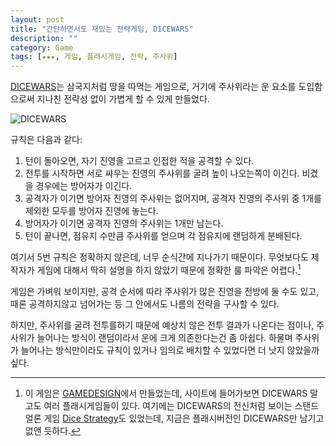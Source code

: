 ```yaml
---
layout: post
title: "간단하면서도 재밌는 전략게임, DICEWARS"
description: ""
category: Game
tags: [★★★, 게임, 플래시게임, 전략, 주사위]
---
```


[DICEWARS](http://www.gamedesign.jp/flash/dice/dice.html)는 삼국지처럼 땅을 따먹는 게임으로, 거기에 주사위라는 운 요소를 도입함으로써 지나친 전략성 없이 가볍게 할 수 있게 만들었다.


![DICEWARS](https://lh4.googleusercontent.com/-5IpRWOvy55Q/VNPJ0Gkw66I/AAAAAAAAO0k/VjAzn5W0A_g/s0/dicewars.png "DICEWARS는 주사위를 굴려, 영토를 확장해나가는 간단한 전략게임이다.")


규칙은 다음과 같다:

1. 턴이 돌아오면, 자기 진영을 고르고 인접한 적을 공격할 수 있다.
2. 전투를 시작하면 서로 싸우는 진영의 주사위를 굴려 높이 나오는쪽이 이긴다. 비겼을 경우에는 방어자가 이긴다.
3. 공격자가 이기면 방어자 진영의 주사위는 없어지며, 공격자 진영의 주사위 중 1개를 제외한 모두를 방어자 진영에 놓는다.
4. 방어자가 이기면 공격자 진영의 주사위는 1개만 남는다.
5. 턴이 끝나면, 점유지 수만큼 주사위를 얻으며 각 점유지에 랜덤하게 분배된다.

여기서 5번 규칙은 정확하지 않은데, 너무 순식간에 지나가기 때문이다. 무엇보다도 제작자가 게임에 대해서 딱히 설명을 하지 않았기 때문에 정확한 룰 파악은 어렵다.[^1]

[^1]: 이 게임은 [GAMEDESIGN](http://www.gamedesign.jp/)에서 만들었는데, 사이트에 들어가보면 DICEWARS 말고도 여러 플래시게임들이 있다. 여기에는 DICEWARS의 전신처럼 보이는 스탠드얼론 게임 [Dice Strategy](http://www.gamedesign.jp/zip/dice.zip)도 있었는데, 지금은 플래시버전인 DICEWARS만 남기고 없앤 듯하다.

게임은 가벼워 보이지만, 공격 순서에 따라 주사위가 많은 진영을 전방에 둘 수도 있고, 때론 공격하지않고 넘어가는 등 그 안에서도 나름의 전략을 구사할 수 있다.

하지만, 주사위를 굴려 전투를하기 때문에 예상치 않은 전투 결과가 나온다는 점이나, 주사위가 늘어나는 방식이 랜덤이라서 운에 크게 의존한다는건 좀 아쉽다. 하물며 주사위가 늘어나는 방식만이라도 규칙이 있거나 임의로 배치할 수 있었다면 더 낫지 않았을까 싶다.

